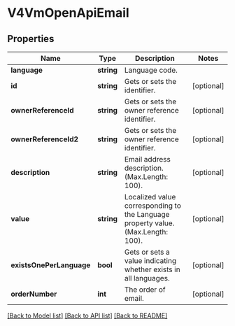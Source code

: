 # V4VmOpenApiEmail

## Properties
Name | Type | Description | Notes
------------ | ------------- | ------------- | -------------
**language** | **string** | Language code. | 
**id** | **string** | Gets or sets the identifier. | [optional] 
**ownerReferenceId** | **string** | Gets or sets the owner reference identifier. | [optional] 
**ownerReferenceId2** | **string** | Gets or sets the owner reference identifier. | [optional] 
**description** | **string** | Email address description. (Max.Length: 100). | [optional] 
**value** | **string** | Localized value corresponding to the Language property value. (Max.Length: 100). | [optional] 
**existsOnePerLanguage** | **bool** | Gets or sets a value indicating whether exists in all languages. | [optional] 
**orderNumber** | **int** | The order of email. | [optional] 

[[Back to Model list]](../../README.md#documentation-for-models) [[Back to API list]](../../README.md#documentation-for-api-endpoints) [[Back to README]](../../README.md)

